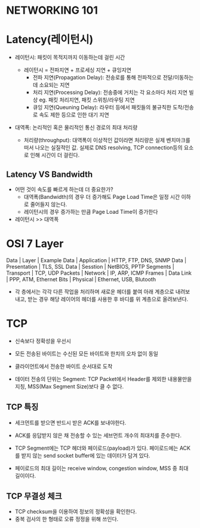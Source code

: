 NETWORKING 101
==============

# Latency(레이턴시)
+ 레이턴시: 패킷이 목적지까지 이동하는데 걸린 시간
	- 레이턴시 = 전파지연 + 프로세싱 지연 + 큐잉지연
		* 전파 지연(Propagation Delay): 전송로를 통해 전파적으로 전달/이동하는데 소요되는 지연
		* 처리 지연(Processing Delay): 전송중에 거치는 각 요소마다 처리 지연 빌상 eg. 패킷 처리지연, 패킷 스위칭/라우팅 지연
		* 큐잉 지연(Queuning Delay): 라우터 등에서 패킷들의 불규칙한 도착/전송로 속도 제한 등으로 인한 대기 지연

+ 대역폭: 논리적인 혹은 물리적인 통신 경로의 최대 처리량
	- 처리량(throughput): 대역폭이 이상적인 값이라면 처리량은 실제 벤치마크를 떠서 나오는 실질적인 값. 실제로 DNS resolving, TCP connection등의 요소로 인해 시간이 더 걸린다.

## Latency VS Bandwidth
+ 어떤 것이 속도를 빠르게 하는데 더 중요한가?
	- 대역폭(Bandwidth)의 경우 더 증가해도 Page Load Time은 일정 시간 이하로 줄어들지 않는다.
	- 레이턴시의 경우 증가하는 만큼 Page Load Time이 증가한다
+ 레이턴시 >> 대역폭

# OSI 7 Layer
Data | Layer | Example
Data | Application | HTTP, FTP, DNS, SNMP
Data | Presentation | TLS, SSL
Data | Sesstion | NetBIOS, PPTP
Segments | Transport | TCP, UDP
Packets | Network | IP, ARP, ICMP
Frames | Data Link | PPP, ATM, Ethernet
Bits | Physical | Ethernet, USB, Blutooth

+ 각 층에서는 각각 다른 작업을 처리하며 새로운 헤더를 붙여 아래 계층으로 내려보내고, 받는 경우 해당 레이어의 헤더를 사용한 후 바디를 위 계층으로 올려보낸다.

# TCP
+ 신속보다 정확성을 우선시
+ 모든 전송된 바이트는 수신된 모든 바이트와 한치의 오차 없이 동일
+ 클라이언트에서 전송한 바이트 순서대로 도착

+ 데이터 전송의 단위는 Segment: TCP Packet에서 Header를 제외한 내용물만을 지칭, MSS(Max Segment Size)보다 클 수 없다.

## TCP 특징
+ 세크먼트를 받으면 반드시 받은 ACK를 보내야한다.
+ ACK를 응답받지 않은 채 전송할 수 있는 세브먼트 개수의 최대치를 준수한다.

+ TCP Segment에는 TCP 헤더와 페이로드(payload)가 있다. 페이로드에는 ACK를 받지 않는 send socket buffer에 있는 데이터가 담겨 있다.
+ 페이로드의 최대 길이는 receive window, congestion window, MSS 중 최대 길이이다.

## TCP 무결성 체크
+ TCP checksum을 이용하여 정보의 정확성을 확인한다. 
+ 중복 검사의 한 형태로 오류 정정을 위해 쓰인다.